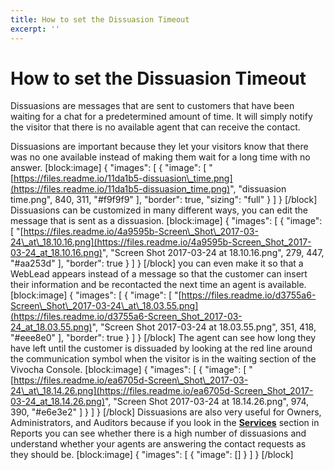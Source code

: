 ```yaml
---
title: How to set the Dissuasion Timeout
excerpt: ''
---
```


# How to set the Dissuasion Timeout

Dissuasions are messages that are sent to customers that have been waiting for a chat for a predetermined amount of time. It will simply notify the visitor that there is no available agent that can receive the contact.

Dissuasions are important because they let your visitors know that there was no one available instead of making them wait for a long time with no answer. \[block:image\] { "images": \[ { "image": \[ "[https://files.readme.io/11da1b5-dissuasion\_time.png](https://files.readme.io/11da1b5-dissuasion_time.png)", "dissuasion time.png", 840, 311, "\#f9f9f9" \], "border": true, "sizing": "full" } \] } \[/block\] Dissuasions can be customized in many different ways, you can edit the message that is sent as a dissuasion. \[block:image\] { "images": \[ { "image": \[ "[https://files.readme.io/4a9595b-Screen\_Shot\_2017-03-24\_at\_18.10.16.png](https://files.readme.io/4a9595b-Screen_Shot_2017-03-24_at_18.10.16.png)", "Screen Shot 2017-03-24 at 18.10.16.png", 279, 447, "\#aa253d" \], "border": true } \] } \[/block\] you can even make it so that a WebLead appears instead of a message so that the customer can insert their information and be recontacted the next time an agent is available. \[block:image\] { "images": \[ { "image": \[ "[https://files.readme.io/d3755a6-Screen\_Shot\_2017-03-24\_at\_18.03.55.png](https://files.readme.io/d3755a6-Screen_Shot_2017-03-24_at_18.03.55.png)", "Screen Shot 2017-03-24 at 18.03.55.png", 351, 418, "\#eee8e0" \], "border": true } \] } \[/block\] The agent can see how long they have left until the customer is dissuaded by looking at the red line around the communication symbol when the visitor is in the waiting section of the Vivocha Console. \[block:image\] { "images": \[ { "image": \[ "[https://files.readme.io/ea6705d-Screen\_Shot\_2017-03-24\_at\_18.14.26.png](https://files.readme.io/ea6705d-Screen_Shot_2017-03-24_at_18.14.26.png)", "Screen Shot 2017-03-24 at 18.14.26.png", 974, 390, "\#e6e3e2" \] } \] } \[/block\] Dissuasions are also very useful for Owners, Administrators, and Auditors because if you look in the [**Services**](doc:services-report) section in Reports you can see whether there is a high number of dissuasions and understand whether your agents are answering the contact requests as they should be. \[block:image\] { "images": \[ { "image": \[\] } \] } \[/block\]

